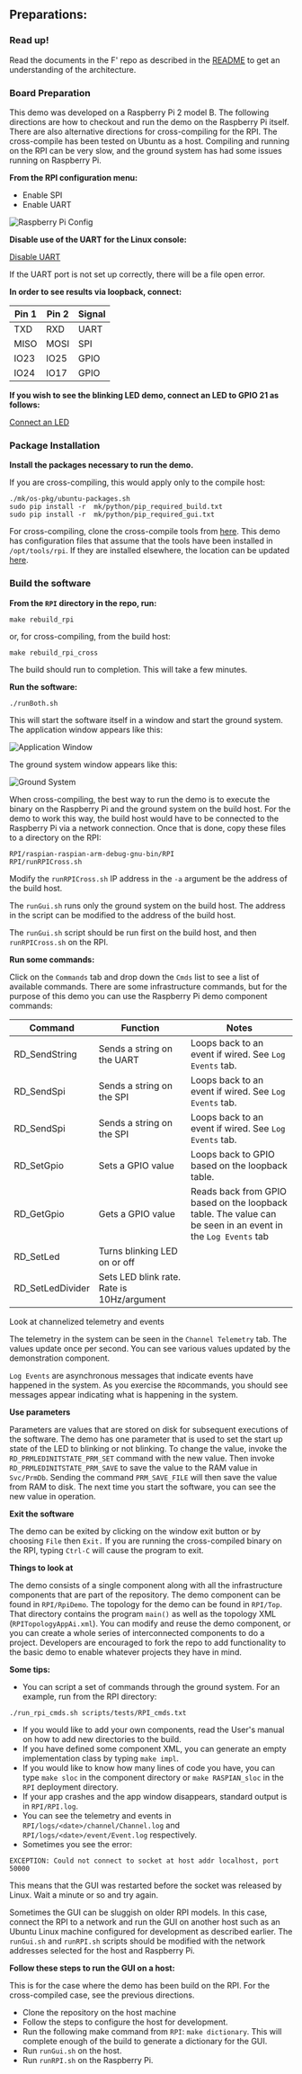 ## Preparations:

### Read up!

Read the documents in the F' repo as described in the [README](../README.md) to get an understanding of the architecture.

### Board Preparation

This demo was developed on a Raspberry Pi 2 model B. The following directions are how to checkout and run the demo on the Raspberry Pi itself. There are also alternative directions for cross-compiling for the RPI. The cross-compile has been tested on Ubuntu as a host. Compiling and running on the RPI can be very slow, and the ground system has had some issues running on Raspberry Pi.

**From the RPI configuration menu:**

 * Enable SPI
 * Enable UART
 
 ![`Raspberry Pi Config`](img/pi_cfg.png "Pi Config")
 
**Disable use of the UART for the Linux console:**

[Disable UART](https://www.raspberrypi.org/documentation/configuration/uart.md)

If the UART port is not set up correctly, there will be a file open error.
 
**In order to see results via loopback, connect:**


|Pin 1|Pin 2|Signal|
|---|---|---|
|TXD|RXD|UART|
|MISO|MOSI|SPI|
|IO23|IO25|GPIO|
|IO24|IO17|GPIO|

**If you wish to see the blinking LED demo, connect an LED to GPIO 21 as follows:**

[Connect an LED](https://thepihut.com/blogs/raspberry-pi-tutorials/27968772-turning-on-an-led-with-your-raspberry-pis-gpio-pins)
 
### Package Installation

**Install the packages necessary to run the demo.** 

If you are cross-compiling, this would apply only to the compile host:
```
./mk/os-pkg/ubuntu-packages.sh
sudo pip install -r  mk/python/pip_required_build.txt
sudo pip install -r  mk/python/pip_required_gui.txt
```
For cross-compiling, clone the cross-compile tools from [here](https://github.com/raspberrypi/tools). This demo has configuration files that assume that the tools have been installed in `/opt/tools/rpi`. If they are installed elsewhere, the location can be updated [here](../mk/configs/host/Linux-generic.mk).

### Build the software

**From the `RPI` directory in the repo, run:**
```
make rebuild_rpi
```
or, for cross-compiling, from the build host:
```
make rebuild_rpi_cross
```
The build should run to completion. This will take a few minutes.

**Run the software:**

```
./runBoth.sh
```

This will start the software itself in a window and start the ground system. The application window appears like this:

![`Application Window`](img/app.png "App")

The ground system window appears like this:

![`Ground System`](img/gse.png "Gse")

When cross-compiling, the best way to run the demo is to execute the binary on the Raspberry Pi and the ground system on the build host. For the demo to work this way, the build host would have to be connected to the Raspberry Pi via a network connection. Once that is done, copy these files to a directory on the RPI:

```
RPI/raspian-raspian-arm-debug-gnu-bin/RPI
RPI/runRPICross.sh
```

Modify the `runRPICross.sh` IP address in the `-a` argument be the address of the build host.

The `runGui.sh` runs only the ground system on the build host. The address in the script can be modified to the address of the build host.

The `runGui.sh` script should be run first on the build host, and then `runRPICross.sh` on the RPI.


**Run some commands:**

Click on the `Commands` tab and drop down the `Cmds` list to see a list of available commands. There are some infrastructure commands, but for the purpose of this demo you can use the Raspberry Pi demo component commands:

|Command|Function|Notes|
|---|---|---|
|RD_SendString|Sends a string on the UART|Loops back to an event if wired. See `Log Events` tab.|
|RD_SendSpi|Sends a string on the SPI|Loops back to an event if wired. See `Log Events` tab.|
|RD_SendSpi|Sends a string on the SPI|Loops back to an event if wired. See `Log Events` tab.|
|RD_SetGpio|Sets a GPIO value|Loops back to GPIO based on the loopback table.|
|RD_GetGpio|Gets a GPIO value|Reads back from GPIO based on the loopback table. The value can be seen in an event in the `Log Events` tab|
|RD_SetLed|Turns blinking LED on or off|
|RD_SetLedDivider|Sets LED blink rate. Rate is 10Hz/argument|

Look at channelized telemetry and events

The telemetry in the system can be seen in the `Channel Telemetry` tab. The values update once per second. You can see various values updated by the demonstration component.

`Log Events` are asynchronous messages that indicate events have happened in the system. As you exercise the `RD`commands, you should see messages appear indicating what is happening in the system.

**Use parameters**

Parameters are values that are stored on disk for subsequent executions of the software. The demo has one parameter that is used to set the start up state of the LED to blinking or not blinking. To change the value, invoke the `RD_PRMLEDINITSTATE_PRM_SET` command with the new value. Then invoke `RD_PRMLEDINITSTATE_PRM_SAVE` to save the value to the RAM value in `Svc/PrmDb`. Sending the command `PRM_SAVE_FILE` will then save the value from RAM to disk. The next time you start the software, you can see the new value in operation.

**Exit the software**

The demo can be exited by clicking on the window exit button or by choosing `File` then `Exit.` If you are running the cross-compiled binary on the RPI, typing `Ctrl-C` will cause the program to exit.

**Things to look at**

The demo consists of a single component along with all the infrastructure components that are part of the repository. The demo component can be found in `RPI/RpiDemo`. The topology for the demo can be found in `RPI/Top`. That directory contains the program `main()` as well as the topology XML (`RPITopologyAppAi.xml`). You can modify and reuse the demo component, or you can create a whole series of interconnected components to do a project. Developers are encouraged to fork the repo to add functionality to the basic demo to enable whatever projects they have in mind.

**Some tips:**

 * You can script a set of commands through the ground system. For an example, run from the RPI directory:
 ```
 ./run_rpi_cmds.sh scripts/tests/RPI_cmds.txt
 ```
 * If you would like to add your own components, read the User's manual on how to add new directories to the build.
 * If you have defined some component XML, you can generate an empty implementation class by typing `make impl`. 
 * If you would like to know how many lines of code you have, you can type `make sloc` in the component directory or `make RASPIAN_sloc` in the `RPI` deployment directory.
 * If your app crashes and the app window disappears, standard output is in `RPI/RPI.log`.
 * You can see the telemetry and events in `RPI/logs/<date>/channel/Channel.log` and `RPI/logs/<date>/event/Event.log` respectively.
 * Sometimes you see the error:
 ```
 EXCEPTION: Could not connect to socket at host addr localhost, port 50000
 ```
This means that the GUI was restarted before the socket was released by Linux. Wait a minute or so and try again.
 
Sometimes the GUI can be sluggish on older RPI models. In this case, connect the RPI to a network and run the GUI on another host such as an Ubuntu Linux machine configured for development as described earlier. The `runGui.sh` and `runRPI.sh` scripts should be modified with the network addresses selected for the host and Raspberry Pi.

**Follow these steps to run the GUI on a host:**

This is for the case where the demo has been build on the RPI. For the cross-compiled case, see the previous directions. 

* Clone the repository on the host machine
* Follow the steps to configure the host for development.
* Run the following make command from `RPI`: `make dictionary`. This will complete enough of the build to generate a dictionary for the GUI.
* Run `runGui.sh` on the host.
* Run `runRPI.sh` on the Raspberry Pi.

